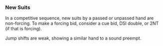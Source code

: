 ### New Suits
In a competitive sequence, new suits by a passed or unpassed hand are non-forcing.
To make a forcing bid, consider a cue bid, DSI double, or 2NT (if that is forcing).

Jump shifts are weak, showing a similar hand to a sound preempt.

